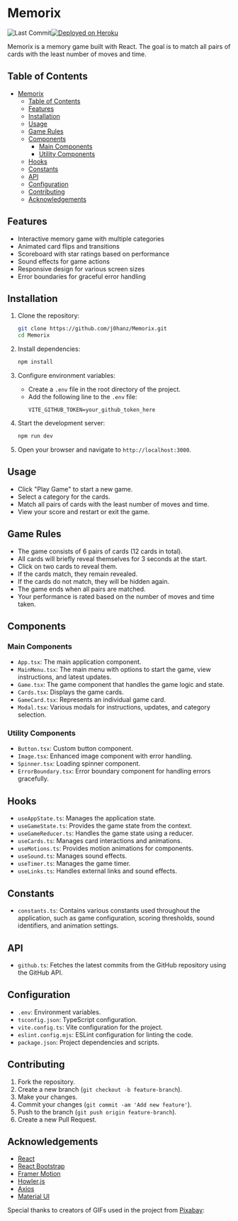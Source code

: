 # Memorix

![Last Commit](https://img.shields.io/github/last-commit/j0hanz/Memorix?label=Updated&style=for-the-badge)[![Deployed on Heroku](https://img.shields.io/badge/Live-2a2a2a?style=for-the-badge&logo=heroku&logoColor=79589f)](https://memorix-128e93e43ff7.herokuapp.com/)

Memorix is a memory game built with React. The goal is to match all pairs of cards with the least number of moves and time.

## Table of Contents

- [Memorix](#memorix)
  - [Table of Contents](#table-of-contents)
  - [Features](#features)
  - [Installation](#installation)
  - [Usage](#usage)
  - [Game Rules](#game-rules)
  - [Components](#components)
    - [Main Components](#main-components)
    - [Utility Components](#utility-components)
  - [Hooks](#hooks)
  - [Constants](#constants)
  - [API](#api)
  - [Configuration](#configuration)
  - [Contributing](#contributing)
  - [Acknowledgements](#acknowledgements)

## Features

- Interactive memory game with multiple categories
- Animated card flips and transitions
- Scoreboard with star ratings based on performance
- Sound effects for game actions
- Responsive design for various screen sizes
- Error boundaries for graceful error handling

## Installation

1. Clone the repository:
    ```sh
    git clone https://github.com/j0hanz/Memorix.git
    cd Memorix
    ```

2. Install dependencies:
    ```sh
    npm install
    ```

3. Configure environment variables:
    - Create a `.env` file in the root directory of the project.
    - Add the following line to the `.env` file:
        ```properties
        VITE_GITHUB_TOKEN=your_github_token_here
        ```

4. Start the development server:
    ```sh
    npm run dev
    ```

5. Open your browser and navigate to `http://localhost:3000`.

## Usage

- Click "Play Game" to start a new game.
- Select a category for the cards.
- Match all pairs of cards with the least number of moves and time.
- View your score and restart or exit the game.

## Game Rules

- The game consists of 6 pairs of cards (12 cards in total).
- All cards will briefly reveal themselves for 3 seconds at the start.
- Click on two cards to reveal them.
- If the cards match, they remain revealed.
- If the cards do not match, they will be hidden again.
- The game ends when all pairs are matched.
- Your performance is rated based on the number of moves and time taken.

## Components

### Main Components

- `App.tsx`: The main application component.
- `MainMenu.tsx`: The main menu with options to start the game, view instructions, and latest updates.
- `Game.tsx`: The game component that handles the game logic and state.
- `Cards.tsx`: Displays the game cards.
- `GameCard.tsx`: Represents an individual game card.
- `Modal.tsx`: Various modals for instructions, updates, and category selection.

### Utility Components

- `Button.tsx`: Custom button component.
- `Image.tsx`: Enhanced image component with error handling.
- `Spinner.tsx`: Loading spinner component.
- `ErrorBoundary.tsx`: Error boundary component for handling errors gracefully.

## Hooks

- `useAppState.ts`: Manages the application state.
- `useGameState.ts`: Provides the game state from the context.
- `useGameReducer.ts`: Handles the game state using a reducer.
- `useCards.ts`: Manages card interactions and animations.
- `useMotions.ts`: Provides motion animations for components.
- `useSound.ts`: Manages sound effects.
- `useTimer.ts`: Manages the game timer.
- `useLinks.ts`: Handles external links and sound effects.

## Constants

- `constants.ts`: Contains various constants used throughout the application, such as game configuration, scoring thresholds, sound identifiers, and animation settings.

## API

- `github.ts`: Fetches the latest commits from the GitHub repository using the GitHub API.

## Configuration

- `.env`: Environment variables.
- `tsconfig.json`: TypeScript configuration.
- `vite.config.ts`: Vite configuration for the project.
- `eslint.config.mjs`: ESLint configuration for linting the code.
- `package.json`: Project dependencies and scripts.

## Contributing

1. Fork the repository.
2. Create a new branch (`git checkout -b feature-branch`).
3. Make your changes.
4. Commit your changes (`git commit -am 'Add new feature'`).
5. Push to the branch (`git push origin feature-branch`).
6. Create a new Pull Request.

## Acknowledgements

- [React](https://reactjs.org/)
- [React Bootstrap](https://react-bootstrap.github.io/)
- [Framer Motion](https://www.framer.com/motion/)
- [Howler.js](https://howlerjs.com/)
- [Axios](https://axios-http.com/)
- [Material UI](https://mui.com/material-ui/material-icons/)

Special thanks to creators of GIFs used in the project from [Pixabay](https://pixabay.com/):
